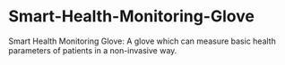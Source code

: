 # Smart-Health-Monitoring-Glove
Smart Health Monitoring Glove: A glove which can measure basic health parameters of patients in a non-invasive way.
